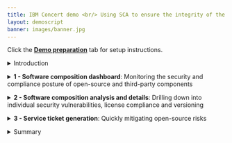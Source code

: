 ```yaml
---
title: IBM Concert demo <br/> Using SCA to ensure the integrity of the software supply chain <br/> <small> <i> Live demo for Tech Sales </i> </small>
layout: demoscript
banner: images/banner.jpg
---
```


<span id="top"></span>

Click the [**Demo preparation**](demo-preparation) tab for setup instructions.

<details markdown="1">

<summary>Introduction</summary>

Today, we'll explore how IBM Concert empowers both security teams and DevOps engineers to accelerate software composition analysis (SCA) and manage the risks associated with open-source and third-party libraries. We’ll see how Concert seamlessly integrates SCA into the application lifecycle, ensuring continuous visibility and proactive management of vulnerabilities and license risks throughout development and deployment.

By continuously assessing open-source components, Concert identifies outdated or vulnerable libraries and provides prioritized recommendations to address these issues. Additionally, Concert automates the detection of license violations, malicious maintainers and other security risks, simplifying the process of securing applications while reducing the burden on both security and DevOps teams.

Let’s get started.

<br/>

</details>

<p/>

<details markdown="1">

<summary><strong>1 - Software composition dashboard</strong>: Monitoring the security and compliance posture of open-source and third-party components</summary>

<br/>

| **1.1** | **Uncover the open-source vulnerability landscape** |
| :--- | :--- |
| **Narration** | Meet the DevOps and security teams at Horizon Tech, who manage applications across different environments. As the number of applications has grown, including open-source and third-party libraries on multiple servers and cloud providers, it has become harder to track security and license risks. This increased complexity requires more resources and raises the chances of vulnerabilities and compliance issues. <br/><br/> IBM Concert helps these teams manage SCA more effectively by providing: <br/><br/> 1. Real-time visibility into open-source risks across all environments <br/> 2. Automated scanning for vulnerabilities and license issues <br/> 3. Prioritized recommendations to address security risks quickly <br/> 4. Simplified evidence gathering, making it easier to demonstrate compliance. |
| **Action** &nbsp; 1.1.1 | Show the **Home** page, which you opened during demo preparation. Select the **Software composition** dimension. <br/> <img src="images/1-1-1.png" width="800" /> |
| **Narration** | As Horizon Tech gears up to launch a new product, the security and DevOps teams must ensure all applications meet regulatory and security standards. By integrating Software Composition Analysis (SCA) into their workflow, IBM Concert streamlines vulnerability detection and license risk assessment. It automatically prioritizes risks, enabling swift remediation. <br/> When teams log into IBM Concert, they immediately see a real-time view of the organization's open-source risks across all environments. Concert highlights 9 versions (2%) of components with known vulnerabilities, 108 versions (27%) with outdated risks, and 1 version with support risks. <br/> This helps teams quickly focus on the most critical issues, speeding up fixes, ensuring compliance, and improving application security. It also allows teams to prioritize risks efficiently, helping to ensure a smooth product launch. |
| **Action** &nbsp; 1.1.2 | Scroll down the home page to show the **Least reliable package versions** and **Most used licenses** graphs. <br/> <img src="images/1-1-2.png" width="800" /> |
| **Narration** | In addition to identifying critical risks, IBM Concert provides further insights into the reliability and licensing of package versions. <br/><br/> The 'Least reliable package versions' chart highlights components with low reliability scores (e.g., gensync v1.0.0, deepmerge v4.3.1), helping teams prioritize their updates to improve system stability. <br/> The 'Most used licenses' chart reveals that MIT license is the most commonly used license, followed by Apache 2.0 and GPL v3. This ensures teams maintain compliance with widely accepted open-source licenses, mitigating potential legal risks while integrating third-party components. |
| **Action** &nbsp; 1.1.3 | Scroll down the home page to show the **Lastest recommendations** table. <br/> <img src="images/1-1-3.png" width="800" /> |
| **Narration** | Just below, IBM Concert provides a detailed table with the latest recommendations, offering clear actions to address risks. It lists packages like async v3.2.4 and axios v1.6.0, highlighting issues like 'Back-level' and 'Vulnerability,' and suggests actions like 'Upgrade package.' <br/><br/> This helps teams prioritize updates, focusing on security vulnerabilities and outdated components to keep their software stable and secure. Each recommendation is based on multiple SBOM (Software Bill of Materials) sources, with the last update time clearly shown to guide teams on what to do next. |

**[Go to top](#top)**

<br/><br/>

</details>

<p/>

<details markdown="1">

<summary><strong>2 - Software composition analysis and details</strong>: Drilling down into individual security vulnerabilities, license compliance and versioning </summary>

<br/>

| **2.1** | **Examine recommendations in the Dimensions view** |
| :--- | :--- |
| **Action** &nbsp; 2.1.1 | Click **Dimensions** and then **Software composition**. <br/> <img src="images/2-1-1.png" width="800" /> <br/><br/> The **Software composition** detail view will appear: <br/> <img src="images/2-1-2.png" width="800" /> |
| **Narration** | The Software composition detail view in IBM Concert offers a clear summary of the 393 total packages and associated risks, including the 118 flagged packages mentioned earlier. <<br/> This view builds on previous discussions of key components like axios v1.6.0 and body-parser v1.19.2, emphasizing the need for immediate updates. It provides teams with a streamlined overview to prioritize remediation efforts and maintain application security without repeating details. Upcoming sections will further explore critical risks and actions.|
| **Action** &nbsp; 2.1.3 | Expand the sections for **axios v1.6.0** and **body-parser v1.19.2** to see the additional details. <br/> <img src="images/2-1-3.png" width="800" /> |
| **Narration** | Detailed insights into axios v1.6.0 and body-parser v1.19.2 are provided – both flagged with critical Vulnerability risks. The team is advised to upgrade axios to v1.7.7 and body-parser to v1.20.3, enabling quick fixes to these security issues. <br/> Visual cues make it easy to identify high-priority risks, simplifying the remediation process. This clear guidance helps teams quickly fix vulnerabilities, saving time and keeping applications secure.|

<br/>

| **2.2** | **Examine packages lineage in the Dimensions view** |
| :--- | :--- |
| **Action** &nbsp; 2.2.1 | Click the **Packages** tab. <br/> <img src="images/2-2-1.png" width="800" /> |
| **Narration** | As the team gets ready for the application launch, they focus on 225 packages flagged as "Behind recommended" (e.g., ansi-regex, ansi-styles), which could pose security risks. With Concert highlighting version status and reliability scores, the team can easily prioritize which components need immediate updates. <br/> Concert offers the vital visibility needed to assess and act on these insights, helping the team focus on high-risk areas. By identifying outdated dependencies, it enables informed decisions to keep the application secure and ready for release. |
| **Action** &nbsp; 2.2.2 | Click **ansi-styles** (version 5.2.0). <br/> <img src="images/2-2-2.png" width="800" /> <br/><br/> The following pop-up window will appear: <br/> <img src="images/2-2-3.png" width="800" /> |
| **Narration** | With a reliability score of 4.34/10, ansi-styles v5.2.0 has both strengths and weaknesses. It scores perfectly in critical areas like Binary-Artifacts, Dangerous-Workflow, License, and Vulnerabilities, but falls short in development practices such as Branch-Protection and Code-Review. <br/> These gaps reduce the overall score and point to the need for stronger development safeguards. The recommendation is simple: improving these areas will make the package more secure for production use. <br/> Looking closer at the reliability score, the weaknesses in development practices stand out. With a 0/10 score for branch protection, unreviewed changes could be merged, increasing risk. The code review process, scoring just 3/10, also leaves potential issues undetected. <br/> Additionally, not pinning dependencies to specific versions raises the risk of unexpected or breaking changes. By improving these areas, the team can greatly boost the package’s reliability, making it more production-ready while maintaining its strong security features.|
| **Action** &nbsp; 2.2.4 | Click **Impact view** at the top of the window.  <br/> <img src="images/2-2-4.png" width="800" /> |
| **Narration** | The Impact view for ansi-styles v5.2.0 shows how the package is linked across the codebase. It reveals two source repositories, encoreapp and allegroapp-analytics, that depend on ansi-styles, giving a clear picture of where the package is being used. <<br/> By mapping these dependencies, the team can see how issues with this package might affect different parts of the application. This helps them make better decisions when assessing risks and planning updates, ensuring that any changes are carefully considered across all impacted repositories. <br/><br/> With the package's impact now clear, the team moves from mapping dependencies in the Impact view to addressing flagged issues in the Recommendations view. Here, actionable steps emerge—whether upgrading ansi-styles or fixing vulnerabilities in other key packages. This shift from insight to action helps the team not only understand where a package fits into the codebase but also make targeted improvements to protect the entire application ecosystem. |

<br/>

**[Go to top](#top)**

<br/><br/>

</details>

<p/>

<details markdown="1">

<summary><strong>3 - Service ticket generation</strong>: Quickly mitigating open-source risks</summary>

<br/>

| **3.1** | **Implement suggested actions** |
| :--- | :--- |
| **Narration** | With the flagged issues identified, the team proceeds to implement the suggested actions. This involves fixing vulnerabilities, updating outdated packages, and improving security practices based on the insights from the Recommendations view. By following these steps, the team ensures that key packages like ansi-styles are secure and aligned with best practices, strengthening the overall health of the codebase. |
| **Action** &nbsp; 3.1.1 | Click the **Recommendations** tab. <br/> <img src="images/3-1-1.png" width="800" /> |
| **Narration** | With actionable insights in hand, the team clicks on the recommendations for async v3.2.4 and axios v1.6.0, both key to the application's data handling and HTTP requests. It's crucial to assess their impact. <br/> By selecting these recommendations, the team can see which applications, like encoreapp and allegroapp-analytics, are affected. This allows them to focus their remediation efforts on specific applications, addressing security vulnerabilities and outdated versions where they matter most. |
| **Action** &nbsp; 3.1.2 | Click **axios v1.6.0** <br/> <img src="images/3-1-2.png" width="800" /> <br/><br/> The detailed view of **axios v1.6.0** will appear: <br/> <img src="images/3-1-3.png" width="800" /> |
| **Narration** | The team is given more details on the vulnerability's impact, showing that both encoreapp and allegroapp-analytics are using the vulnerable version of axios. <br/> The next step is to open tickets for each affected application, allowing the team to track the resolution process. These tickets ensure that the upgrade to axios v1.7.7 is properly managed, reducing vulnerability risks across the connected repositories and keeping the applications secure and up-to-date. |

<br/>

| **3.2** | **Open a service ticket** |
| :--- | :--- |
| **Action** &nbsp; 3.2.1 | Click **Open ticket +** for the encoreapp <br/> <img src="images/3-2-1.png" width="800" /> <br/><br/> The **Open a ticket** pop-up window will appear: <br/> <img src="images/3-2-2.png" width="800" /> |
| **Narration** | After identifying the affected applications, the team opens a ticket to address the vulnerability in axios v1.6.0. IBM Concert automatically generates the ticket details, including the recommendation to upgrade to axios v1.7.7, the justification based on the identified vulnerability, and the related SBOM information for encoreapp. <br/> The team selects the appropriate ticketing system (GitHub, Jira, ServiceNow, or Salesforce) and assigns it to the responsible team members. This ensures that the necessary actions are tracked and resolved efficiently. |
| **Action** &nbsp; 3.2.3 | Click **Open** to proceed with the ticket opening. <br/> <img src="images/3-2-3.png" width="800" /> |

**[Go to top](#top)**

<br/><br/>

</details>

<p/>

<details markdown="1">

<summary>Summary</summary>

We've shown how Concert helps teams manage Software Composition Analysis (SCA), identify vulnerable and outdated third-party dependencies, and streamline remediation. Previously, teams struggled with manual dependency tracking and fragmented tools, making it hard to evaluate the security and stability of open-source components.

Concert consolidates data across dependencies, offering clear visibility into packages' reliability and risks. By prioritizing vulnerabilities and outdated components, it provides actionable recommendations and simplifies ticket creation, enabling teams to proactively address risks and enhance the security of their software supply chain.

**[Go to top](#top)**

<br/><br/>

</details>
